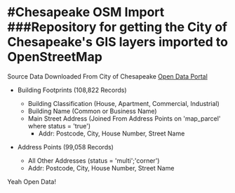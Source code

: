 #Chesapeake OSM Import
###Repository for getting the City of Chesapeake's GIS layers imported to OpenStreetMap  
=====================

Source Data Downloaded From City of Chesapeake [Open Data Portal](http://public.chesva.opendata.arcgis.com/)

* Building Footprints (108,822 Records)
  * Building Classification (House, Apartment, Commercial, Industrial)
  * Building Name (Common or Business Name)
  * Main Street Address (Joined From Address Points on 'map_parcel' where status = 'true')
    * Addr: Postcode, City, House Number, Street Name

* Address Points (99,058 Records)
  * All Other Addresses (status = 'multi';'corner')
  * Addr: Postcode, City, House Number, Street Name

Yeah Open Data!
